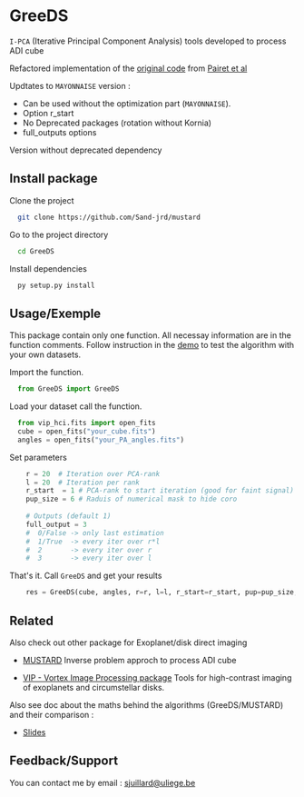 # GreeDS

`I-PCA` (Iterative Principal Component Analysis) tools developed to process ADI cube


Refactored implementation of the [original code](https://github.com/bpairet/mayo_hci) from [Pairet et al](https://arxiv.org/pdf/2008.05170.pdf)

Updtates to `MAYONNAISE` version :
  - Can be used without the optimization part (`MAYONNAISE`).
  - Option r_start
  - No Deprecated packages (rotation without Kornia)
  - full_outputs options

Version without deprecated dependency


## Install package

Clone the project

```bash
  git clone https://github.com/Sand-jrd/mustard
```

Go to the project directory

```bash
  cd GreeDS
```

Install dependencies

```bash
  py setup.py install
```

## Usage/Exemple

This package contain only one function. All necessay information are in the function comments.
Follow instruction in the [demo](demo.py) to test the algorithm with your own datasets.

Import the function.

```python
  from GreeDS import GreeDS
```

Load your dataset call the function.

```python
  from vip_hci.fits import open_fits
  cube = open_fits("your_cube.fits")
  angles = open_fits("your_PA_angles.fits")
```

Set parameters

```python
    r = 20  # Iteration over PCA-rank
    l = 20  # Iteration per rank
    r_start  = 1 # PCA-rank to start iteration (good for faint signal)
    pup_size = 6 # Raduis of numerical mask to hide coro
    
    # Outputs (default 1) 
    full_output = 3 
    #  0/False -> only last estimation 
    #  1/True  -> every iter over r*l
    #  2       -> every iter over r
    #  3       -> every iter over l
```

That's it. Call `GreeDS` and get your results

```python
    res = GreeDS(cube, angles, r=r, l=l, r_start=r_start, pup=pup_size, full_output=full_output)
```

## Related

Also check out other package for Exoplanet/disk direct imaging

- [MUSTARD](https://github.com/Sand-jrd/mustard)
Inverse problem approch to process ADI cube

- [VIP - Vortex Image Processing package](https://github.com/vortex-exoplanet/VIP)
Tools for high-contrast imaging of exoplanets and circumstellar disks.


Also see doc about the maths behind the algorithms (GreeDS/MUSTARD) and their comparison :

- [Slides](https://docs.google.com/presentation/d/1aPjWJUztfjROtt8BPi8uh6X-vBD5dc81wQ1MhMGGOas/edit) 

## Feedback/Support

You can contact me by email : sjuillard@uliege.be